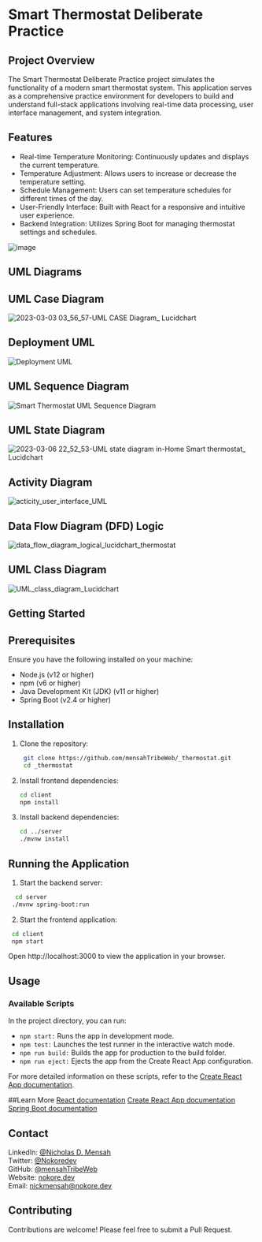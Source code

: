 # Smart Thermostat Deliberate Practice

## Project Overview
The Smart Thermostat Deliberate Practice project simulates the functionality of a modern smart thermostat system. This application serves as a comprehensive practice environment for developers to build and understand full-stack applications involving real-time data processing, user interface management, and system integration.

## Features
- Real-time Temperature Monitoring: Continuously updates and displays the current temperature.
- Temperature Adjustment: Allows users to increase or decrease the temperature setting.
- Schedule Management: Users can set temperature schedules for different times of the day.
- User-Friendly Interface: Built with React for a responsive and intuitive user experience.
- Backend Integration: Utilizes Spring Boot for managing thermostat settings and schedules.

![image](https://github.com/mensahTribeWeb/_thermostat/assets/103342287/2b0b4fff-f5cf-4586-8a16-d23bf4e8f728)

## UML Diagrams

## UML Case Diagram
![2023-03-03 03_56_57-UML CASE Diagram_ Lucidchart](https://github.com/mensahTribeWeb/_thermostat/assets/103342287/55ab6cb5-f4e6-4581-bbcf-6bc261b4353a)

## Deployment UML
![Deployment UML](https://github.com/mensahTribeWeb/_thermostat/assets/103342287/0600f522-4429-4449-947e-bfb70723c005)


## UML Sequence Diagram
![Smart Thermostat UML Sequence Diagram](https://github.com/mensahTribeWeb/_thermostat/assets/103342287/2aff306f-56cf-40fe-9915-90601bdc397f)

## UML State Diagram
![2023-03-06 22_52_53-UML state diagram in-Home Smart thermostat_ Lucidchart](https://github.com/mensahTribeWeb/_thermostat/assets/103342287/32c94609-5d65-41ac-b0d9-f1f41f9a2441)

## Activity Diagram
![acticity_user_interface_UML](https://github.com/mensahTribeWeb/_thermostat/assets/103342287/0f16b044-a573-45df-b4a8-08b36e084817)

## Data Flow Diagram (DFD) Logic
![data_flow_diagram_logical_lucidchart_thermostat](https://github.com/mensahTribeWeb/_thermostat/assets/103342287/0c3c30b8-cce1-4a53-86ba-1a188c287bb1)

## UML Class Diagram

![UML_class_diagram_Lucidchart](https://github.com/mensahTribeWeb/_thermostat/assets/103342287/04c03bfd-5064-481e-960f-c9a995588c05)


## Getting Started

## Prerequisites

Ensure you have the following installed on your machine:

- Node.js (v12 or higher)
- npm (v6 or higher)
- Java Development Kit (JDK) (v11 or higher)
- Spring Boot (v2.4 or higher)
  
## Installation

1) Clone the repository:

   ```bash
    git clone https://github.com/mensahTribeWeb/_thermostat.git
    cd _thermostat
   ```

2) Install frontend dependencies:

    ```bash
    cd client
    npm install
   ```

3) Install backend dependencies:

    ```bash
    cd ../server
    ./mvnw install

   ```
## Running the Application

1) Start the backend server:

 ```bash
   cd server
  ./mvnw spring-boot:run
   ```

2) Start the frontend application:
 ```bash
  cd client
  npm start
   ```
Open http://localhost:3000 to view the application in your browser.   

## Usage
### Available Scripts
In the project directory, you can run:

- `npm start:` Runs the app in development mode.
- `npm test:` Launches the test runner in the interactive watch mode.
- `npm run build:` Builds the app for production to the build folder.
- `npm run eject:` Ejects the app from the Create React App configuration.
  
For more detailed information on these scripts, refer to the [Create React App documentation](https://facebook.github.io/create-react-app/docs/getting-started).

##Learn More
[React documentation](https://reactjs.org/)
[Create React App documentation](https://create-react-app.dev/docs/getting-started/)
[Spring Boot documentation](https://spring.io/projects/spring-boot)

## Contact

LinkedIn: [@Nicholas D. Mensah](https://www.linkedin.com/in/nicholas-d-mensah/)  
Twitter: [@Nokoredev](https://twitter.com/MensahTribeWDev)  
GitHub: [@mensahTribeWeb](https://github.com/mensahTribeWeb)  
Website: [nokore.dev](https://nokore.dev)  
Email: [nickmensah@nokore.dev](mailto:nickmensah@nokore.dev)

## Contributing
Contributions are welcome! Please feel free to submit a Pull Request.
